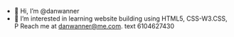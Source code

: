 - 👋 Hi, I’m @danwanner
- 👀 I’m interested in learning website building using HTML5, CSS-W3.CSS, P
Reach me at danwanner@me.com. text 6104627430
<!---
danwanner/danwanner is a ✨ special ✨ repository because its `README.md` (this file) appears on your GitHub profile.
You can click the Preview link to take a look at your changes.
--->
